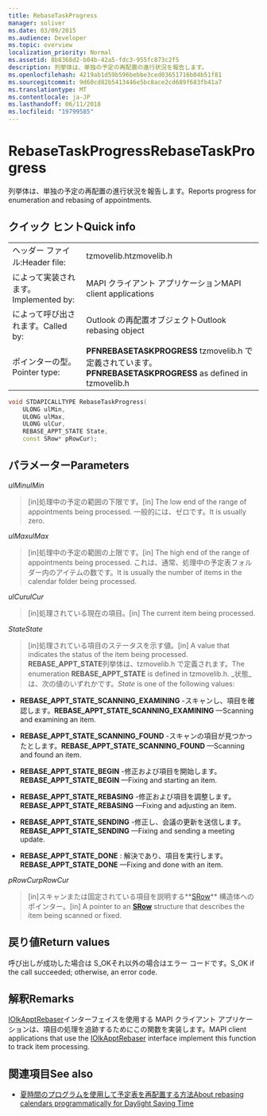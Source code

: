 ```yaml
---
title: RebaseTaskProgress
manager: soliver
ms.date: 03/09/2015
ms.audience: Developer
ms.topic: overview
localization_priority: Normal
ms.assetid: 8b8368d2-b04b-42a5-fdc3-955fc873c2f5
description: 列挙体は、単独の予定の再配置の進行状況を報告します。
ms.openlocfilehash: 4219ab1d59b596bebbe3ced03651716b04b51f81
ms.sourcegitcommit: 9d60cd82b5413446e5bc8ace2cd689f683fb41a7
ms.translationtype: MT
ms.contentlocale: ja-JP
ms.lasthandoff: 06/11/2018
ms.locfileid: "19799585"
---
```

# <a name="rebasetaskprogress"></a><span data-ttu-id="0c05c-103">RebaseTaskProgress</span><span class="sxs-lookup"><span data-stu-id="0c05c-103">RebaseTaskProgress</span></span>

<span data-ttu-id="0c05c-104">列挙体は、単独の予定の再配置の進行状況を報告します。</span><span class="sxs-lookup"><span data-stu-id="0c05c-104">Reports progress for enumeration and rebasing of appointments.</span></span>
  
## <a name="quick-info"></a><span data-ttu-id="0c05c-105">クイック ヒント</span><span class="sxs-lookup"><span data-stu-id="0c05c-105">Quick info</span></span>

|||
|:-----|:-----|
|<span data-ttu-id="0c05c-106">ヘッダー ファイル:</span><span class="sxs-lookup"><span data-stu-id="0c05c-106">Header file:</span></span>  <br/> |<span data-ttu-id="0c05c-107">tzmovelib.h</span><span class="sxs-lookup"><span data-stu-id="0c05c-107">tzmovelib.h</span></span>  <br/> |
|<span data-ttu-id="0c05c-108">によって実装されます。</span><span class="sxs-lookup"><span data-stu-id="0c05c-108">Implemented by:</span></span>  <br/> |<span data-ttu-id="0c05c-109">MAPI クライアント アプリケーション</span><span class="sxs-lookup"><span data-stu-id="0c05c-109">MAPI client applications</span></span>  <br/> |
|<span data-ttu-id="0c05c-110">によって呼び出されます。</span><span class="sxs-lookup"><span data-stu-id="0c05c-110">Called by:</span></span>  <br/> |<span data-ttu-id="0c05c-111">Outlook の再配置オブジェクト</span><span class="sxs-lookup"><span data-stu-id="0c05c-111">Outlook rebasing object</span></span>  <br/> |
|<span data-ttu-id="0c05c-112">ポインターの型。</span><span class="sxs-lookup"><span data-stu-id="0c05c-112">Pointer type:</span></span>  <br/> |<span data-ttu-id="0c05c-113">**PFNREBASETASKPROGRESS** tzmovelib.h で定義されています。</span><span class="sxs-lookup"><span data-stu-id="0c05c-113">**PFNREBASETASKPROGRESS** as defined in tzmovelib.h</span></span>  <br/> |
   
```cpp
void STDAPICALLTYPE RebaseTaskProgress(  
    ULONG ulMin, 
    ULONG ulMax, 
    ULONG ulCur, 
    REBASE_APPT_STATE State, 
    const SRow* pRowCur); 

```

## <a name="parameters"></a><span data-ttu-id="0c05c-114">パラメーター</span><span class="sxs-lookup"><span data-stu-id="0c05c-114">Parameters</span></span>

<span data-ttu-id="0c05c-115">_ulMin_</span><span class="sxs-lookup"><span data-stu-id="0c05c-115">_ulMin_</span></span>
  
> <span data-ttu-id="0c05c-116">[in]処理中の予定の範囲の下限です。</span><span class="sxs-lookup"><span data-stu-id="0c05c-116">[in] The low end of the range of appointments being processed.</span></span> <span data-ttu-id="0c05c-117">一般的には、ゼロです。</span><span class="sxs-lookup"><span data-stu-id="0c05c-117">It is usually zero.</span></span>
    
<span data-ttu-id="0c05c-118">_ulMax_</span><span class="sxs-lookup"><span data-stu-id="0c05c-118">_ulMax_</span></span>
  
> <span data-ttu-id="0c05c-119">[in]処理中の予定の範囲の上限です。</span><span class="sxs-lookup"><span data-stu-id="0c05c-119">[in] The high end of the range of appointments being processed.</span></span> <span data-ttu-id="0c05c-120">これは、通常、処理中の予定表フォルダー内のアイテムの数です。</span><span class="sxs-lookup"><span data-stu-id="0c05c-120">It is usually the number of items in the calendar folder being processed.</span></span>
    
<span data-ttu-id="0c05c-121">_ulCur_</span><span class="sxs-lookup"><span data-stu-id="0c05c-121">_ulCur_</span></span>
  
> <span data-ttu-id="0c05c-122">[in]処理されている現在の項目。</span><span class="sxs-lookup"><span data-stu-id="0c05c-122">[in] The current item being processed.</span></span>
    
<span data-ttu-id="0c05c-123">_State_</span><span class="sxs-lookup"><span data-stu-id="0c05c-123">_State_</span></span>
  
> <span data-ttu-id="0c05c-124">[in]処理されている項目のステータスを示す値。</span><span class="sxs-lookup"><span data-stu-id="0c05c-124">[in] A value that indicates the status of the item being processed.</span></span> <span data-ttu-id="0c05c-125">**REBASE_APPT_STATE**列挙体は、tzmovelib.h で定義されます。</span><span class="sxs-lookup"><span data-stu-id="0c05c-125">The enumeration **REBASE_APPT_STATE** is defined in tzmovelib.h.</span></span>  <span data-ttu-id="0c05c-126">_状態_は、次の値のいずれかです。</span><span class="sxs-lookup"><span data-stu-id="0c05c-126">_State_ is one of the following values:</span></span> 
    
   - <span data-ttu-id="0c05c-127">**REBASE_APPT_STATE_SCANNING_EXAMINING** -スキャンし、項目を確認します。</span><span class="sxs-lookup"><span data-stu-id="0c05c-127">**REBASE_APPT_STATE_SCANNING_EXAMINING** —Scanning and examining an item.</span></span> 
    
   - <span data-ttu-id="0c05c-128">**REBASE_APPT_STATE_SCANNING_FOUND** -スキャンの項目が見つかったとします。</span><span class="sxs-lookup"><span data-stu-id="0c05c-128">**REBASE_APPT_STATE_SCANNING_FOUND** —Scanning and found an item.</span></span> 
    
   - <span data-ttu-id="0c05c-129">**REBASE_APPT_STATE_BEGIN** -修正および項目を開始します。</span><span class="sxs-lookup"><span data-stu-id="0c05c-129">**REBASE_APPT_STATE_BEGIN** —Fixing and starting an item.</span></span> 
    
   - <span data-ttu-id="0c05c-130">**REBASE_APPT_STATE_REBASING** -修正および項目を調整します。</span><span class="sxs-lookup"><span data-stu-id="0c05c-130">**REBASE_APPT_STATE_REBASING** —Fixing and adjusting an item.</span></span> 
    
   - <span data-ttu-id="0c05c-131">**REBASE_APPT_STATE_SENDING** -修正し、会議の更新を送信します。</span><span class="sxs-lookup"><span data-stu-id="0c05c-131">**REBASE_APPT_STATE_SENDING** —Fixing and sending a meeting update.</span></span> 
    
   - <span data-ttu-id="0c05c-132">**REBASE_APPT_STATE_DONE** : 解決であり、項目を実行します。</span><span class="sxs-lookup"><span data-stu-id="0c05c-132">**REBASE_APPT_STATE_DONE** —Fixing and done with an item.</span></span> 
    
<span data-ttu-id="0c05c-133">_pRowCur_</span><span class="sxs-lookup"><span data-stu-id="0c05c-133">_pRowCur_</span></span>
  
> <span data-ttu-id="0c05c-134">[in]スキャンまたは固定されている項目を説明する**[SRow](http://msdn.microsoft.com/library/369c2d5c-8c2b-4314-9cb2-aaa89580aa2b%28Office.15%29.aspx)** 構造体へのポインター。</span><span class="sxs-lookup"><span data-stu-id="0c05c-134">[in] A pointer to an **[SRow](http://msdn.microsoft.com/library/369c2d5c-8c2b-4314-9cb2-aaa89580aa2b%28Office.15%29.aspx)** structure that describes the item being scanned or fixed.</span></span> 
    
## <a name="return-values"></a><span data-ttu-id="0c05c-135">戻り値</span><span class="sxs-lookup"><span data-stu-id="0c05c-135">Return values</span></span>

<span data-ttu-id="0c05c-136">呼び出しが成功した場合は S_OKそれ以外の場合はエラー コードです。</span><span class="sxs-lookup"><span data-stu-id="0c05c-136">S_OK if the call succeeded; otherwise, an error code.</span></span>
  
## <a name="remarks"></a><span data-ttu-id="0c05c-137">解釈</span><span class="sxs-lookup"><span data-stu-id="0c05c-137">Remarks</span></span>

<span data-ttu-id="0c05c-138">[IOlkApptRebaser](iolkapptrebaser.md)インターフェイスを使用する MAPI クライアント アプリケーションは、項目の処理を追跡するためにこの関数を実装します。</span><span class="sxs-lookup"><span data-stu-id="0c05c-138">MAPI client applications that use the [IOlkApptRebaser](iolkapptrebaser.md) interface implement this function to track item processing.</span></span> 
  
## <a name="see-also"></a><span data-ttu-id="0c05c-139">関連項目</span><span class="sxs-lookup"><span data-stu-id="0c05c-139">See also</span></span>

- [<span data-ttu-id="0c05c-140">夏時間のプログラムを使用して予定表を再配置する方法</span><span class="sxs-lookup"><span data-stu-id="0c05c-140">About rebasing calendars programmatically for Daylight Saving Time</span></span>](about-rebasing-calendars-programmatically-for-daylight-saving-time.md)

